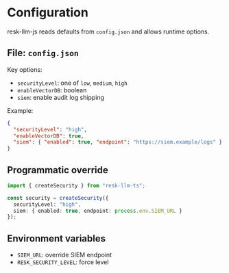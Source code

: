 # Configuration

resk-llm-js reads defaults from `config.json` and allows runtime options.

## File: `config.json`

Key options:
- `securityLevel`: one of `low`, `medium`, `high`
- `enableVectorDB`: boolean
- `siem`: enable audit log shipping

Example:
```json
{
  "securityLevel": "high",
  "enableVectorDB": true,
  "siem": { "enabled": true, "endpoint": "https://siem.example/logs" }
}
```

## Programmatic override

```ts
import { createSecurity } from "resk-llm-ts";

const security = createSecurity({
  securityLevel: "high",
  siem: { enabled: true, endpoint: process.env.SIEM_URL }
});
```

## Environment variables

- `SIEM_URL`: override SIEM endpoint
- `RESK_SECURITY_LEVEL`: force level
